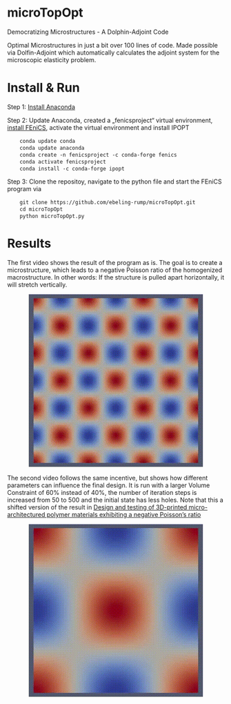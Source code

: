 


# microTopOpt
Democratizing Microstructures - A Dolphin-Adjoint Code

Optimal Microstructures in just a bit over 100 lines of code. Made possible via Dolfin-Adjoint which automatically calculates the adjoint system for the microscopic elasticity problem.

# Install & Run

Step 1: [Install Anaconda](https://docs.continuum.io/anaconda/install/)

Step 2: Update Anaconda, created a „fenicsproject“ virtual environment, [install FEniCS](https://fenicsproject.org/download/), activate the virtual environment and install IPOPT

		conda update conda
		conda update anaconda
		conda create -n fenicsproject -c conda-forge fenics
		conda activate fenicsproject
		conda install -c conda-forge ipopt
       
Step 3: Clone the repositoy, navigate to the python file and start the FEniCS program via

		git clone https://github.com/ebeling-rump/microTopOpt.git
		cd microTopOpt
		python microTopOpt.py
  
# Results

The first video shows the result of the program as is. The goal is to create a microstructure, which leads to a negative Poisson ratio of the homogenized macrostructure. In other words: If the structure is pulled apart horizontally, it will stretch vertically. 

<p align="center">
  <img src="git_vid.gif" alt="animated" />
</p>

The second video follows the same incentive, but shows how different parameters can influence the final design. It is run with a larger Volume Constraint of 60% instead of 40%, the number of iteration steps is increased from 50 to 500 and the initial state has less holes. Note that this a shifted version of the result in 
[Design and testing of 3D-printed micro-architectured polymer materials exhibiting a negative Poisson’s ratio](https://doi.org/10.1007/s00161-019-00851-6)

<p align="center">
  <img src="allcontrols_IPOPT_w1111_1.0_w1122_30_w2222_1.0_AT1111_0.2_AT1122_-0.1_AT2222_0.2_vc_0.6_GL_gamma_1e-05_GL_eps_1_niter_500_InEq_True_ndof_50_nu_T_-0.5_fst.gif" alt="animated" />
</p>

